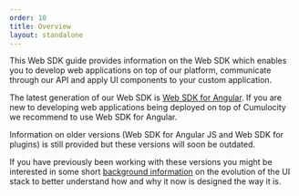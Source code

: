 ```yaml
---
order: 10
title: Overview
layout: standalone
---
```


This Web SDK guide provides information on the Web SDK which enables you to develop web applications on top of our platform, communicate through our API and apply UI components to your custom application.

The latest generation of our Web SDK is [Web SDK for Angular](/guides/web/angular). If you are new to developing web applications being deployed on top of Cumulocity we recommend to use Web SDK for Angular.

Information on older versions (Web SDK for Angular JS and Web SDK for plugins) is still provided but these versions will soon be outdated.

If you have previously been working with these versions you might be interested in some short [background information](/guides/web/background) on the evolution of the UI stack to better understand how and why it now is designed the way it is.

